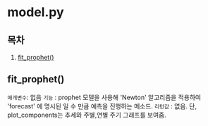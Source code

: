 # model.py

## 목차

1. [fit_prophet()](#fit_prophet)


## fit_prophet()

`매개변수`: 없음
`기능` : prophet 모델을 사용해 'Newton' 알고리즘을 적용하여 'forecast' 에 명시된 일 수 만큼 예측을 진행하는 메소드.
`리턴값` : 없음. 단, plot_components는 추세와 주별,연별 주기 그래프를 보여줌.
